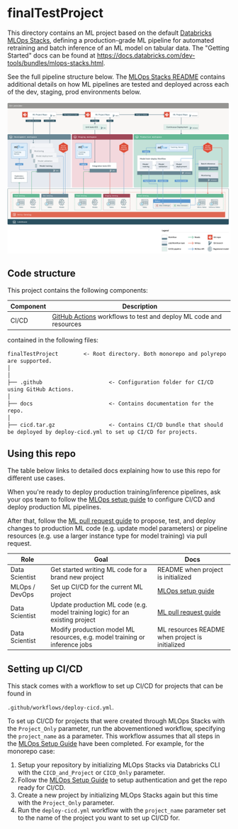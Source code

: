 # finalTestProject

This directory contains an ML project based on the default
[Databricks MLOps Stacks](https://github.com/databricks/mlops-stacks),
defining a production-grade ML pipeline for automated retraining and batch inference of an ML model on tabular data.
The "Getting Started" docs can be found at https://docs.databricks.com/dev-tools/bundles/mlops-stacks.html.

See the full pipeline structure below. The [MLOps Stacks README](https://github.com/databricks/mlops-stacks/blob/main/Pipeline.md)
contains additional details on how ML pipelines are tested and deployed across each of the dev, staging, prod environments below.

![MLOps Stacks diagram](docs/images/mlops-stack-summary.png)


## Code structure
This project contains the following components:

| Component                  | Description                                                                                                                                                                                                                                                                                                                                             |
|----------------------------|---------------------------------------------------------------------------------------------------------------------------------------------------------------------------------------------------------------------------------------------------------------------------------------------------------------------------------------------------------|
| CI/CD                      | [GitHub Actions](https://github.com/actions) workflows to test and deploy ML code and resources       |

contained in the following files:

```
finalTestProject        <- Root directory. Both monorepo and polyrepo are supported.
│
│
├── .github                     <- Configuration folder for CI/CD using GitHub Actions. 
│
├── docs                        <- Contains documentation for the repo.
│
├── cicd.tar.gz                 <- Contains CI/CD bundle that should be deployed by deploy-cicd.yml to set up CI/CD for projects.
```

## Using this repo

The table below links to detailed docs explaining how to use this repo for different use cases.

 

When you're ready to deploy production training/inference
pipelines, ask your ops team to follow the [MLOps setup guide](docs/mlops-setup.md) to configure CI/CD and deploy 
production ML pipelines.

After that, follow the [ML pull request guide](docs/ml-pull-request.md)
 to propose, test, and deploy changes to production ML code (e.g. update model parameters)
or pipeline resources (e.g. use a larger instance type for model training) via pull request.

| Role                          | Goal                                                                         | Docs                                                                                                                                                                |
|-------------------------------|------------------------------------------------------------------------------|---------------------------------------------------------------------------------------------------------------------------------------------------------------------|
| Data Scientist                | Get started writing ML code for a brand new project                          |  README when project is initialized |
| MLOps / DevOps                | Set up CI/CD for the current ML project   | [MLOps setup guide](docs/mlops-setup.md)                                                                                                                            |
| Data Scientist                | Update production ML code (e.g. model training logic) for an existing project | [ML pull request guide](docs/ml-pull-request.md)                                                                                                                    |
| Data Scientist                | Modify production model ML resources, e.g. model training or inference jobs  |  ML resources README when project is initialized  |

## Setting up CI/CD
This stack comes with a workflow to set up CI/CD for projects that can be found in

`.github/workflows/deploy-cicd.yml`.


To set up CI/CD for projects that were created through MLOps Stacks with the `Project_Only` parameter, 
run the abovementioned workflow, specifying the `project_name` as a parameter. This workflow assumes that 
all steps in the [MLOps Setup Guide](./docs/mlops-setup.md#Steps) have been completed. For example, for the monorepo case:
1. Setup your repository by initializing MLOps Stacks via Databricks CLI with the `CICD_and_Project` or `CICD_Only` parameter.
2. Follow the [MLOps Setup Guide](./docs/mlops-setup.md) to setup authentication and get the repo ready for CI/CD.
3. Create a new project by initializing MLOps Stacks again but this time with the `Project_Only` parameter.
4. Run the `deploy-cicd.yml` workflow with the `project_name` parameter set to the name of the project you want to set up CI/CD for.

